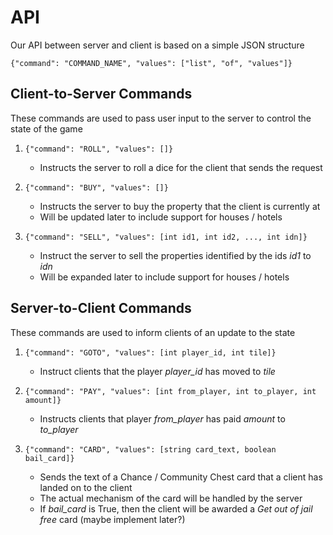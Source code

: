 # API

Our API between server and client is based on a simple JSON structure

`{"command": "COMMAND_NAME", "values": ["list", "of", "values"]}`

## Client-to-Server Commands
These commands are used to pass user input to the server to control the state of the game

1. `{"command": "ROLL", "values": []}`
    - Instructs the server to roll a dice for the client that sends the request
    
2. `{"command": "BUY", "values": []}`
    - Instructs the server to buy the property that the client is currently at
    - Will be updated later to include support for houses / hotels
    
3. `{"command": "SELL", "values": [int id1, int id2, ..., int idn]}`
    - Instruct the server to sell the properties identified by the ids _id1_ to _idn_
    - Will be expanded later to include support for houses / hotels
    
## Server-to-Client Commands
These commands are used to inform clients of an update to the state

1. `{"command": "GOTO", "values": [int player_id, int tile]}`
    - Instruct clients that the player _player_id_ has moved to _tile_
    
2. `{"command": "PAY", "values": [int from_player, int to_player, int amount]}`
    - Instructs clients that player _from_player_ has paid _amount_ to _to_player_
    
3. `{"command": "CARD", "values": [string card_text, boolean bail_card]}`
    - Sends the text of a Chance / Community Chest card that a client has landed on to the client
    - The actual mechanism of the card will be handled by the server
    - If _bail_card_ is True, then the client will be awarded a *Get out of jail free* card (maybe implement later?)
